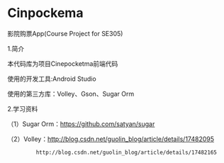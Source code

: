 # Cinpockema
影院购票App(Course Project for SE305)

1.简介

本代码库为项目Cinepocketma前端代码

使用的开发工具:Android Studio

使用的第三方库：Volley、Gson、Sugar Orm

2.学习资料

（1）Sugar Orm：https://github.com/satyan/sugar

（2）Volley：http://blog.csdn.net/guolin_blog/article/details/17482095
             
             http://blog.csdn.net/guolin_blog/article/details/17482165
